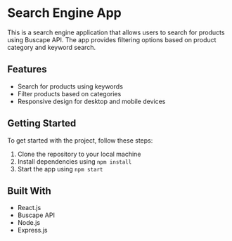 # Search Engine App

This is a search engine application that allows users to search for products using Buscape API. The app provides filtering options based on product category and keyword search.

## Features

- Search for products using keywords
- Filter products based on categories
- Responsive design for desktop and mobile devices

## Getting Started

To get started with the project, follow these steps:

1. Clone the repository to your local machine
2. Install dependencies using `npm install`
3. Start the app using `npm start`

## Built With

- React.js
- Buscape API
- Node.js
- Express.js
